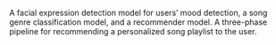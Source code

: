 A facial expression detection model for users’ mood detection, a song genre classification model, and a
recommender model.
A three-phase pipeline for recommending a personalized song playlist to the user.
